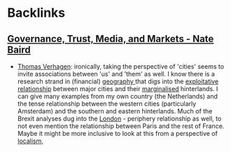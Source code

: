 
# Backlinks
## [Governance, Trust, Media, and Markets - Nate Baird](<Governance, Trust, Media, and Markets - Nate Baird.md>)
- [Thomas Verhagen](<Thomas Verhagen.md>): ironically, taking the perspective of 'cities' seems to invite associations between 'us' and 'them' as well. I know there is a research strand in (financial) [geography ](<geography .md>)that digs into the [exploitative](<exploitative.md>) [relationship](<relationship.md>) between major cities and their [marginalised](<marginalised.md>) hinterlands. I can give many examples from my own country (the Netherlands) and the tense relationship between the western cities (particularly Amsterdam) and the southern and eastern hinterlands. Much of the Brexit analyses dug into the [London](<London.md>) - periphery relationship as well, to not even mention the relationship between Paris and the rest of France. Maybe it might be more inclusive to look at this from a perspective of [localism](<localism.md>),


